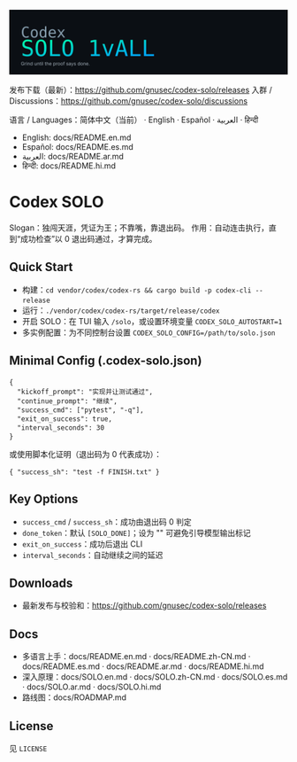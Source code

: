 ![Codex SOLO](assets/banner.svg)

发布下载（最新）：https://github.com/gnusec/codex-solo/releases
入群 / Discussions：https://github.com/gnusec/codex-solo/discussions

语言 / Languages：简体中文（当前） · English · Español · العربية · हिन्दी
- English: docs/README.en.md
- Español: docs/README.es.md
- العربية: docs/README.ar.md
- हिन्दी: docs/README.hi.md

# Codex SOLO

Slogan：独闯天涯，凭证为王；不靠嘴，靠退出码。
作用：自动连击执行，直到“成功检查”以 0 退出码通过，才算完成。

## Quick Start
- 构建：`cd vendor/codex/codex-rs && cargo build -p codex-cli --release`
- 运行：`./vendor/codex/codex-rs/target/release/codex`
- 开启 SOLO：在 TUI 输入 `/solo`，或设置环境变量 `CODEX_SOLO_AUTOSTART=1`
- 多实例配置：为不同控制台设置 `CODEX_SOLO_CONFIG=/path/to/solo.json`

## Minimal Config (.codex-solo.json)
```
{
  "kickoff_prompt": "实现并让测试通过",
  "continue_prompt": "继续",
  "success_cmd": ["pytest", "-q"],
  "exit_on_success": true,
  "interval_seconds": 30
}
```

或使用脚本化证明（退出码为 0 代表成功）：
```
{ "success_sh": "test -f FINISH.txt" }
```

## Key Options
- `success_cmd` / `success_sh`：成功由退出码 0 判定
- `done_token`：默认 `[SOLO_DONE]`；设为 "" 可避免引导模型输出标记
- `exit_on_success`：成功后退出 CLI
- `interval_seconds`：自动继续之间的延迟

## Downloads
- 最新发布与校验和：https://github.com/gnusec/codex-solo/releases

## Docs
- 多语言上手：docs/README.en.md · docs/README.zh-CN.md · docs/README.es.md · docs/README.ar.md · docs/README.hi.md
- 深入原理：docs/SOLO.en.md · docs/SOLO.zh-CN.md · docs/SOLO.es.md · docs/SOLO.ar.md · docs/SOLO.hi.md
- 路线图：docs/ROADMAP.md

## License
见 `LICENSE`
